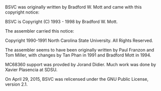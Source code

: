 BSVC was originally written by Bradford W. Mott and came with
this copyright notice:

BSVC is Copyright (C) 1993 - 1998 by Bradford W. Mott.

The assembler carried this notice:

Copyright 1990-1991 North Carolina State University. All Rights Reserved.

The assembler seems to have been originally written by Paul Franzon and
Tom Miller, with changes by Tan Phan in 1991 and Bradford Mott in 1994.

MC68360 support was provded by Jorand Didier.  Much work was done by Xavier
Plasencia at SDSU.

On April 29, 2015, BSVC was relicensed under the GNU Public
License, version 2.1.
